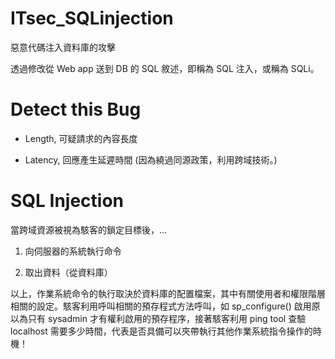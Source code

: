 # ITsec_SQLinjection
惡意代碼注入資料庫的攻擊

透過修改從 Web app 送到 DB 的 SQL 敘述，即稱為 SQL 注入，或稱為 SQLi。

# Detect this Bug

* Length, 可疑請求的內容長度

* Latency, 回應產生延遲時間 (因為繞過同源政策，利用跨域技術。)

# SQL Injection

當跨域資源被視為駭客的鎖定目標後，...

1. 向伺服器的系統執行命令

2. 取出資料（從資料庫）

以上，作業系統命令的執行取決於資料庫的配置檔案，其中有關使用者和權限階層相關的設定。駭客利用呼叫相關的預存程式方法呼叫，如 sp_configure() 啟用原以為只有 sysadmin 才有權利啟用的預存程序，接著駭客利用 ping tool 查驗 localhost 需要多少時間，代表是否具備可以夾帶執行其他作業系統指令操作的時機！


